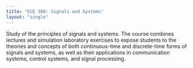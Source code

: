 ```yaml
---
title: "ECE 306: Signals and Systems"
layout: "single"
---
```


Study of the principles of signals and systems. The course combines lectures and simulation laboratory exercises to expose students to the theories and concepts of both continuous-time and discrete-time forms of signals and systems, as well as their applications in communication systems, control systems, and signal processing.